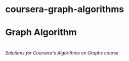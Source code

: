 # coursera-graph-algorithms
<h1> Graph Algorithm <h1>
<h6> Solutions for Coursera's Algorithms on Graphs course </h6>
